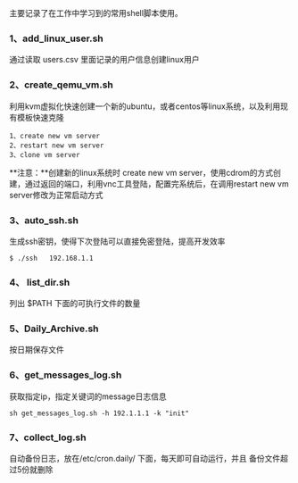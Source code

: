 主要记录了在工作中学习到的常用shell脚本使用。

### 1、add_linux_user.sh
通过读取 users.csv 里面记录的用户信息创建linux用户

### 2、create_qemu_vm.sh
利用kvm虚拟化快速创建一个新的ubuntu，或者centos等linux系统，以及利用现有模板快速克隆  

	1、create new vm server
    2、restart new vm server
    3、clone vm server

**注意：**创建新的linux系统时 create new vm server，使用cdrom的方式创建，通过返回的端口，利用vnc工具登陆，配置完系统后，在调用restart new vm server修改为正常启动方式


### 3、auto_ssh.sh
生成ssh密钥，使得下次登陆可以直接免密登陆，提高开发效率
	
    $ ./ssh   192.168.1.1
    

### 4、 list_dir.sh
列出 $PATH 下面的可执行文件的数量

### 5、Daily_Archive.sh
按日期保存文件

### 6、get_messages_log.sh
获取指定ip，指定关键词的message日志信息

```
sh get_messages_log.sh -h 192.1.1.1 -k "init"
```

### 7、collect_log.sh     
自动备份日志，放在/etc/cron.daily/ 下面，每天即可自动运行，并且 备份文件超过5份就删除